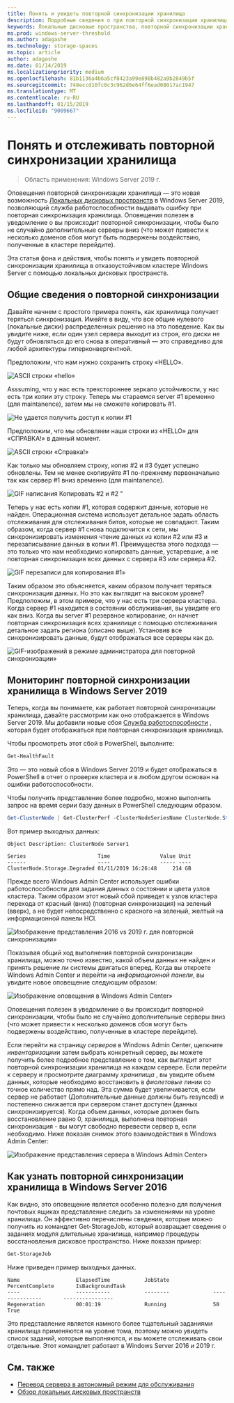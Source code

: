 ```yaml
---
title: Понять и увидеть повторной синхронизации хранилища
description: Подробные сведения о при повторной синхронизации хранилища происходит и увидеть это в Windows Server 2019.
keywords: Локальные дисковые пространства, повторной синхронизации хранилища, повторной синхронизации, хранилище, S2D
ms.prod: windows-server-threshold
ms.author: adagashe
ms.technology: storage-spaces
ms.topic: article
author: adagashe
ms.date: 01/14/2019
ms.localizationpriority: medium
ms.openlocfilehash: 81b1136a4b6a5cf8423a99e898b482a9b2849b5f
ms.sourcegitcommit: 748eccd10fc0c3c962d6e64ff6ead08017ac1947
ms.translationtype: MT
ms.contentlocale: ru-RU
ms.lasthandoff: 01/15/2019
ms.locfileid: "9009667"
---
```

# Понять и отслеживать повторной синхронизации хранилища

>Область применения: Windows Server 2019 г.

Оповещения повторной синхронизации хранилища — это новая возможность [Локальных дисковых пространств](storage-spaces-direct-overview.md) в Windows Server 2019, позволяющий служба работоспособности выдавать ошибку при повторная синхронизация хранилища. Оповещения полезен в уведомление о вы происходит повторной синхронизации, чтобы было не случайно дополнительные серверы вниз (что может привести к несколько доменов сбоя могут быть подвержены воздействию, полученные в кластере перейдите). 

Эта статья фона и действия, чтобы понять и увидеть повторной синхронизации хранилища в отказоустойчивом кластере Windows Server с помощью локальных дисковых пространств.

## Общие сведения о повторной синхронизации

Давайте начнем с простого примера понять, как хранилища получает теряться синхронизация. Имейте в виду, что все общие нулевого (локальные диски) распределенных решению на это поведение. Как вы увидите ниже, если один узел сервера выходит из строя, его диски не будут обновляться до его снова в оперативный — это справедливо для любой архитектуры гиперконвергентной. 

Предположим, что нам нужно сохранить строку «HELLO». 

![ASCII строки «hello»](media/understand-storage-resync/hello.png)

Asssuming, что у нас есть трехстороннее зеркало устойчивости, у нас есть три копии эту строку. Теперь мы стараемся server #1 временно (для maintanence), затем мы не сможете копировать #1.

![Не удается получить доступ к копии #1](media/understand-storage-resync/copy1.png)

Предположим, что мы обновляем наши строки из «HELLO» для «СПРАВКА!» в данный момент.

![ASCII строки «Справка!»](media/understand-storage-resync/help.png)

Как только мы обновляем строку, копия #2 и #3 будет успешно обновлены. Тем не менее скопируйте #1 по-прежнему первоначально так как сервер #1 вниз временно (для maintanence). 

![GIF написания Копировать #2 и #2 "](media/understand-storage-resync/write.gif)

Теперь у нас есть копии #1, которая содержит данные, которые не найден. Операционная система использует детальное задать область отслеживания для отслеживания битов, которые не совпадают. Таким образом, когда сервер #1 снова подключится к сети, мы синхронизировать изменения чтение данных из копии #2 или #3 и перезаписывание данных в копии #1. Преимущества этого подхода — это только что нам необходимо копировать данные, устаревшие, а не повторная синхронизация всех данных с сервера #3 или сервера #2.

![GIF перезаписи для копирования #1»](media/understand-storage-resync/overwrite.gif)

Таким образом это объясняется, каким образом получает теряться синхронизация данных. Но это как выглядит на высоком уровне? Предположим, в этом примере, что у нас есть три сервера кластера. Когда сервер #1 находится в состоянии обслуживания, вы увидите его как вниз. Когда вы server #1 резервное копирование, он начнет повторная синхронизация всех хранилище с помощью отслеживания детальное задать региона (описано выше). Установив все синхронизировать данные, будут отображаться все серверы как до.

![GIF-изображений в режиме администратора для повторной синхронизации»](media/understand-storage-resync/admin.gif)

## Мониторинг повторной синхронизации хранилища в Windows Server 2019

Теперь, когда вы понимаете, как работает повторной синхронизации хранилища, давайте рассмотрим как оно отображается в Windows Server 2019. Мы добавили новые сбоя [Служба работоспособности](../../failover-clustering/health-service-overview.md) , которая будет отображаться при повторная синхронизация хранилища.

Чтобы просмотреть этот сбой в PowerShell, выполните:

``` PowerShell
Get-HealthFault
```

Это — это новый сбоя в Windows Server 2019 и будет отображаться в PowerShell в отчет о проверке кластера и в любом другом основан на ошибки работоспособности. 

Чтобы получить представление более подробно, можно выполнить запрос на время серии базу данных в PowerShell следующим образом.

```PowerShell
Get-ClusterNode | Get-ClusterPerf -ClusterNodeSeriesName ClusterNode.Storage.Degraded
```
Вот пример выходных данных:

```
Object Description: ClusterNode Server1

Series                       Time                Value Unit
------                       ----                ----- ----
ClusterNode.Storage.Degraded 01/11/2019 16:26:48     214 GB
```

Прежде всего Windows Admin Center использует ошибки работоспособности для задания данных о состоянии и цвета узлов кластера. Таким образом этот новый сбой приведет к узлов кластера перехода от красный (вниз) (повторная синхронизация) на зеленый (вверх), а не будет непосредственно с красного на зеленый, желтый на информационной панели HCI.

![Изображение представления 2016 vs 2019 г. для повторной синхронизации»](media/understand-storage-resync/compare.png)

Показывая общий ход выполнения повторной синхронизации хранилища, можно точно известно, какой объем данных не найден и принять решение ли системы двигаться вперед. Когда вы откроете Windows Admin Center и перейти на *информационной панели*, вы увидите новое оповещение следующим образом:

![Изображение оповещения в Windows Admin Center»](media/understand-storage-resync/alert.png)

Оповещения полезен в уведомление о вы происходит повторной синхронизации, чтобы было не случайно дополнительные серверы вниз (что может привести к несколько доменов сбоя могут быть подвержены воздействию, полученные в кластере перейдите). 

Если перейти на страницу *серверов* в Windows Admin Center, щелкните *инвентаризации*и затем выбрать конкретный сервер, вы можете получить более подробное представление о том, как выглядит этот повторной синхронизации хранилища на каждом сервере. Если перейти к серверу и просмотрите диаграмму *хранилища* , вы увидите объем данных, которые необходимо восстановить в *фиолетовые* линии со точное количество прямо над. Эта сумма будет увеличивается, если сервер не работает (Дополнительные данные должны быть resynced) и постепенно снижается при сервером станет доступен (данных синхронизируется). Когда объем данных, которые должен быть восстановление равно 0, хранилища, выполнена повторная синхронизация - вы могут свободно перевести сервер в, если необходимо. Ниже показан снимок этого взаимодействия в Windows Admin Center:

![Изображение представления сервера в Windows Admin Center»](media/understand-storage-resync/server.png)

## Как узнать повторной синхронизации хранилища в Windows Server 2016

Как видно, это оповещение является особенно полезно для получения почтовых ящиках представление следить за изменениями на уровне хранилища. Он эффективно перечислены сведения, которые можно получить из командлет Get-StorageJob, который возвращает сведения о заданиях модуля длительные хранилища, например процедуры восстановления дисковое пространство. Ниже показан пример:

```PowerShell
Get-StorageJob
```

Ниже приведен пример выходных данных.

```
Name                  ElapsedTime           JobState              PercentComplete       IsBackgroundTask
----                  -----------           --------              ---------------       ----------------
Regeneration          00:01:19              Running               50                    True

```

Это представление является намного более тщательный заданиями хранилища применяются на уровне тома, поэтому можно увидеть список заданий, которые выполняются, и вы можете отслеживать свои отдельные. Этот командлет работает в Windows Server 2016 и 2019 г.

## См. также

- [Перевод сервера в автономный режим для обслуживания](maintain-servers.md)
- [Обзор локальных дисковых пространств](storage-spaces-direct-overview.md)